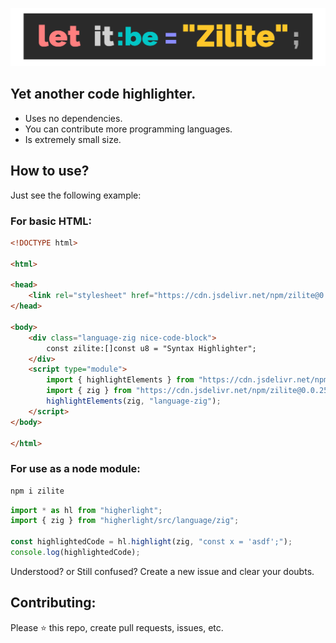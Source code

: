<center>

![](./assets/logo.png)

</center>

## Yet another code highlighter.

- Uses no dependencies.
- You can contribute more programming languages.
- Is extremely small size.

## How to use?
Just see the following example:

### For basic HTML:

```html
<!DOCTYPE html>

<html>

<head>
    <link rel="stylesheet" href="https://cdn.jsdelivr.net/npm/zilite@0.0.25/src/styles/darkMode.css" />
</head>

<body>
    <div class="language-zig nice-code-block">
        const zilite:[]const u8 = "Syntax Highlighter";
    </div>
    <script type="module">
        import { highlightElements } from "https://cdn.jsdelivr.net/npm/zilite@0.0.25";
        import { zig } from "https://cdn.jsdelivr.net/npm/zilite@0.0.25/src/language/zig.js";
        highlightElements(zig, "language-zig");
    </script>
</body>

</html>
```

### For use as a node module:

```bash
npm i zilite
```

```js
import * as hl from "higherlight";
import { zig } from "higherlight/src/language/zig";

const highlightedCode = hl.highlight(zig, "const x = 'asdf';");
console.log(highlightedCode);
```

Understood? or Still confused? Create a new issue and clear your doubts.

## Contributing:

Please ⭐️ this repo, create pull requests, issues, etc.
